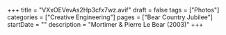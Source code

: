 +++
title = "VXxOEVevAs2Hp3cfx7wz.avif"
draft = false
tags = ["Photos"]
categories = ["Creative Engineering"]
pages = ["Bear Country Jubilee"]
startDate = ""
description = "Mortimer & Pierre Le Bear (2003)"
+++
